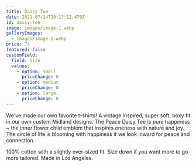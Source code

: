 ```yaml
---
title: Daisy Tee
date: 2021-07-14T20:17:12.479Z
id: daisy-tee
image: images/image-1.webp
galleryImages:
  - images/image-2.webp
price: 74
featured: false
customField:
  field: Size
  values:
    - option: small
      priceChange: 0
    - option: medium
      priceChange: 0
    - option: large
      priceChange: 0
---
```

<!--StartFragment-->

We've made our own favorite t-shirts! A vintage inspired, super soft, boxy fit in our own custom Midland designs. The Peace Daisy Tee is pure happiness ~ the inner flower child emblem that inspires oneness with nature and joy. The circle of life is blooming with happiness if we look inward for peace and connection.

100% cotton with a slightly over-sized fit. Size down if you want more to go more tailored. Made in Los Angeles. 

<!--EndFragment-->